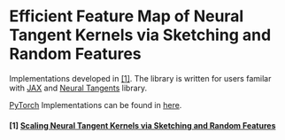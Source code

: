 # Efficient Feature Map of Neural Tangent Kernels via Sketching and Random Features

Implementations developed in [[1]](#1-scaling-neural-tangent-kernels-via-sketching-and-random-features). The library is written for users familar with [JAX](https://github.com/google/jax) and [Neural Tangents](https://github.com/google/neural-tangents) library.

[PyTorch](https://pytorch.org/) Implementations can be found in [here](https://github.com/insuhan/ntk-sketch-rf).

#### [1] [Scaling Neural Tangent Kernels via Sketching and Random Features](https://arxiv.org/pdf/2106.07880.pdf)
